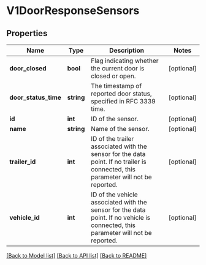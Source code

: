 # V1DoorResponseSensors

## Properties
Name | Type | Description | Notes
------------ | ------------- | ------------- | -------------
**door_closed** | **bool** | Flag indicating whether the current door is closed or open. | [optional] 
**door_status_time** | **string** | The timestamp of reported door status, specified in RFC 3339 time. | [optional] 
**id** | **int** | ID of the sensor. | [optional] 
**name** | **string** | Name of the sensor. | [optional] 
**trailer_id** | **int** | ID of the trailer associated with the sensor for the data point. If no trailer is connected, this parameter will not be reported. | [optional] 
**vehicle_id** | **int** | ID of the vehicle associated with the sensor for the data point. If no vehicle is connected, this parameter will not be reported. | [optional] 

[[Back to Model list]](../README.md#documentation-for-models) [[Back to API list]](../README.md#documentation-for-api-endpoints) [[Back to README]](../README.md)


